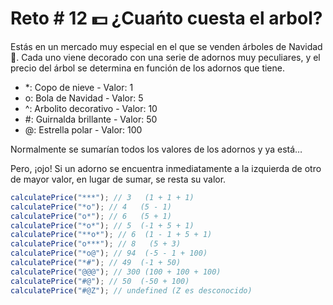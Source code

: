 # Reto # 12 💵 ¿Cuańto cuesta el arbol?

Estás en un mercado muy especial en el que se venden árboles de Navidad 🎄. Cada uno viene decorado con una serie de adornos muy peculiares, y el precio del árbol se determina en función de los adornos que tiene.

- \*: Copo de nieve - Valor: 1
- o: Bola de Navidad - Valor: 5
- ^: Arbolito decorativo - Valor: 10
- #: Guirnalda brillante - Valor: 50
- @: Estrella polar - Valor: 100

Normalmente se sumarían todos los valores de los adornos y ya está…

Pero, ¡ojo! Si un adorno se encuentra inmediatamente a la izquierda de otro de mayor valor, en lugar de sumar, se resta su valor.

```javascript
calculatePrice("***"); // 3   (1 + 1 + 1)
calculatePrice("*o"); // 4   (5 - 1)
calculatePrice("o*"); // 6   (5 + 1)
calculatePrice("*o*"); // 5  (-1 + 5 + 1)
calculatePrice("**o*"); // 6  (1 - 1 + 5 + 1)
calculatePrice("o***"); // 8   (5 + 3)
calculatePrice("*o@"); // 94  (-5 - 1 + 100)
calculatePrice("*#"); // 49  (-1 + 50)
calculatePrice("@@@"); // 300 (100 + 100 + 100)
calculatePrice("#@"); // 50  (-50 + 100)
calculatePrice("#@Z"); // undefined (Z es desconocido)
```
